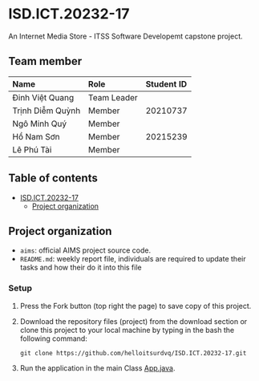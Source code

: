 # ISD.ICT.20232-17
An Internet Media Store - ITSS Software Developemt capstone project.

## Team member
| Name             | Role        | Student ID |
|:-----------------| :---------- |:-----------|
| Đinh Việt Quang  | Team Leader |            |
| Trịnh Diễm Quỳnh | Member      | 20210737   |
| Ngô Minh Quý     | Member      |            |
| Hồ Nam Sơn       | Member      | 20215239    |
| Lê Phú Tài       | Member      |            |  

## Table of contents
-   [ISD.ICT.20232-17](#isdict20232-17)
    -   [Project organization](#project-organization)

## Project organization
- `aims`: official AIMS project source code.
- `README.md`: weekly report file, individuals are required to update their tasks and how their do it into this file

### Setup
1. Press the Fork button (top right the page) to save copy of this project.
2. Download the repository files (project) from the download section or clone this project to your local machine by typing in the bash the following command:

       git clone https://github.com/helloitsurdvq/ISD.ICT.20232-17.git
3. Run the application in the main Class [App.java](/app/App.java).